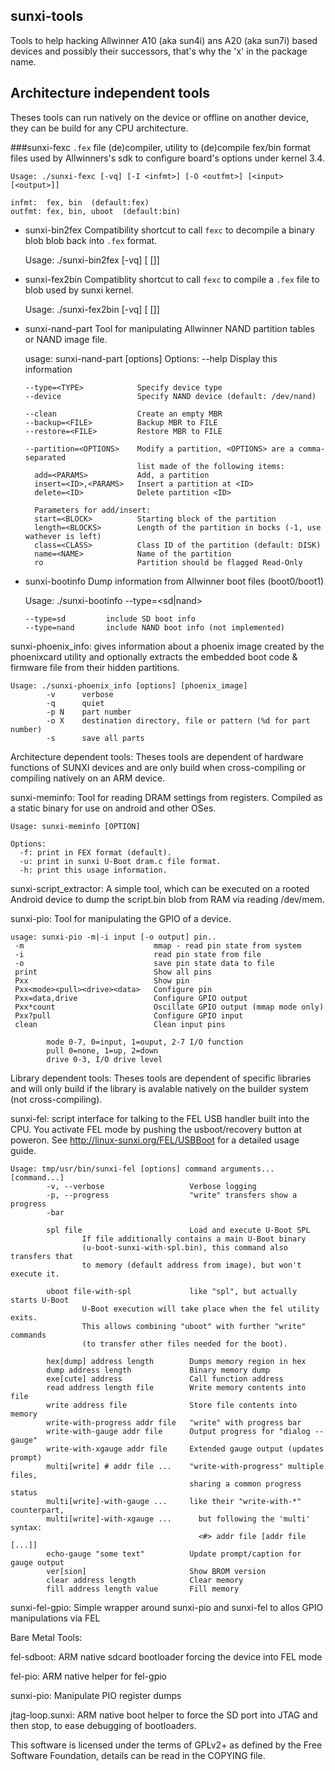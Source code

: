 sunxi-tools
-----------

Tools to help hacking Allwinner A10 (aka sun4i) ans A20 (aka sun7i) based devices
and possibly their successors, that's why the 'x' in the package name.

Architecture independent tools
------------------------------
Theses tools can run natively on the device or offline on another device, they can be build for any CPU architecture.

###sunxi-fexc
`.fex` file (de)compiler, utility to (de)compile fex/bin format files used by Allwinners's sdk to configure board's options under kernel 3.4.

    Usage: ./sunxi-fexc [-vq] [-I <infmt>] [-O <outfmt>] [<input> [<output>]]
    
    infmt:  fex, bin  (default:fex)
    outfmt: fex, bin, uboot  (default:bin)

- sunxi-bin2fex
Compatibility shortcut to call `fexc` to decompile a binary blob blob back into `.fex` format.

    Usage: ./sunxi-bin2fex [-vq] [<binary file> [<fex file>]]

- sunxi-fex2bin
Compatiblity shortcut to call `fexc` to compile a `.fex` file to blob used by sunxi kernel.

    Usage: ./sunxi-fex2bin [-vq] [<fex file> [<binary file>]]

- sunxi-nand-part
Tool for manipulating Allwinner NAND partition tables or NAND image file.

    usage: sunxi-nand-part [options]
    Options:
      --help                   Display this information
    
      --type=<TYPE>            Specify device type
      --device                 Specify NAND device (default: /dev/nand)
    
      --clean                  Create an empty MBR
      --backup=<FILE>          Backup MBR to FILE
      --restore=<FILE>         Restore MBR to FILE
    
      --partition=<OPTIONS>    Modify a partition, <OPTIONS> are a comma-separated
                               list made of the following items:
        add=<PARAMS>           Add, a partition
        insert=<ID>,<PARAMS>   Insert a partition at <ID>
        delete=<ID>            Delete partition <ID>
    
        Parameters for add/insert:
        start=<BLOCK>          Starting block of the partition
        length=<BLOCKS>        Length of the partition in bocks (-1, use wathever is left)
        class=<CLASS>          Class ID of the partition (default: DISK)
        name=<NAME>            Name of the partition
        ro                     Partition should be flagged Read-Only

- sunxi-bootinfo
Dump information from Allwinner boot files (boot0/boot1)

    Usage: ./sunxi-bootinfo --type=<sd|nand> <FILENAME>
    
      --type=sd         include SD boot info
      --type=nand       include NAND boot info (not implemented)

sunxi-phoenix_info:
	gives information about a phoenix image created by the
	phoenixcard utility and optionally extracts the embedded boot
	code & firmware file from their hidden partitions.

	Usage: ./sunxi-phoenix_info [options] [phoenix_image]
        	-v      verbose
        	-q      quiet
        	-p N    part number
        	-o X    destination directory, file or pattern (%d for part number)
        	-s      save all parts
	
Architecture dependent tools:
	Theses tools are dependent of hardware functions of SUNXI devices
	and are only build when cross-compiling or compiling natively on an
	ARM device.

sunxi-meminfo:
	Tool for reading DRAM settings from registers. Compiled as a
	static binary for use on android and other OSes.

	Usage: sunxi-meminfo [OPTION]

	Options:
	  -f: print in FEX format (default).
	  -u: print in sunxi U-Boot dram.c file format.
	  -h: print this usage information.

sunxi-script_extractor:
	A simple tool, which can be executed on a rooted Android device
	to dump the script.bin blob from RAM via reading /dev/mem.

sunxi-pio:
	Tool for manipulating the GPIO of a device.

	usage: sunxi-pio -m|-i input [-o output] pin..
	 -m                             mmap - read pin state from system
	 -i                             read pin state from file
	 -o                             save pin state data to file
	 print                          Show all pins
	 Pxx                            Show pin
	 Pxx<mode><pull><drive><data>   Configure pin
	 Pxx=data,drive                 Configure GPIO output
	 Pxx*count                      Oscillate GPIO output (mmap mode only)
	 Pxx?pull                       Configure GPIO input
	 clean                          Clean input pins

	        mode 0-7, 0=input, 1=ouput, 2-7 I/O function
	        pull 0=none, 1=up, 2=down
	        drive 0-3, I/O drive level

Library dependent tools:
	Theses tools are dependent of specific libraries and will only build
	if the library is avalable natively on the builder system (not
	cross-compiling).

sunxi-fel:
	script interface for talking to the FEL USB handler built into
	the CPU. You activate FEL mode by pushing the usboot/recovery
	button at poweron. See http://linux-sunxi.org/FEL/USBBoot for
	a detailed usage guide.

	Usage: tmp/usr/bin/sunxi-fel [options] command arguments... [command...]
	        -v, --verbose                   Verbose logging
	        -p, --progress                  "write" transfers show a progress
	        -bar
	
	        spl file                        Load and execute U-Boot SPL
	                If file additionally contains a main U-Boot binary
	                (u-boot-sunxi-with-spl.bin), this command also transfers that
	                to memory (default address from image), but won't execute it.
	
	        uboot file-with-spl             like "spl", but actually starts U-Boot
	                U-Boot execution will take place when the fel utility exits.
	                This allows combining "uboot" with further "write" commands
	                (to transfer other files needed for the boot).
	
	        hex[dump] address length        Dumps memory region in hex
	        dump address length             Binary memory dump
	        exe[cute] address               Call function address
	        read address length file        Write memory contents into file
	        write address file              Store file contents into memory
	        write-with-progress addr file   "write" with progress bar
	        write-with-gauge addr file      Output progress for "dialog --gauge"
	        write-with-xgauge addr file     Extended gauge output (updates prompt)
	        multi[write] # addr file ...    "write-with-progress" multiple files,
	                                        sharing a common progress status
	        multi[write]-with-gauge ...     like their "write-with-*" counterpart,
	        multi[write]-with-xgauge ...      but following the 'multi' syntax:
	                                          <#> addr file [addr file [...]]
	        echo-gauge "some text"          Update prompt/caption for gauge output
	        ver[sion]                       Show BROM version
	        clear address length            Clear memory
	        fill address length value       Fill memory

sunxi-fel-gpio:
	Simple wrapper around sunxi-pio and sunxi-fel to allos GPIO manipulations
	via FEL

Bare Metal Tools:

	
fel-sdboot:
	ARM native sdcard bootloader forcing the device into FEL mode

fel-pio:
	ARM native helper for fel-gpio

sunxi-pio:
	Manipulate PIO register dumps



jtag-loop.sunxi:
	ARM native boot helper to force the SD port into JTAG
	and then stop, to ease debugging of bootloaders.



This software is licensed under the terms of GPLv2+ as defined by the
Free Software Foundation, details can be read in the COPYING file.

